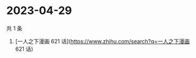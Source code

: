 # 2023-04-29

共 1 条

<!-- BEGIN -->
<!-- 最后更新时间 Sat Apr 29 2023 07:08:58 GMT+0800 (China Standard Time) -->

1. [一人之下漫画 621 话](https://www.zhihu.com/search?q=一人之下漫画 621 话)

<!-- END -->

